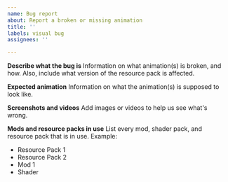 ```yaml
---
name: Bug report
about: Report a broken or missing animation
title: ''
labels: visual bug
assignees: ''

---
```


**Describe what the bug is**
Information on what animation(s) is broken, and how. Also, include what version of the resource pack is affected.

**Expected animation**
Information on what the animation(s) is supposed to look like.

**Screenshots and videos**
Add images or videos to help us see what's wrong.

**Mods and resource packs in use**
List every mod, shader pack, and resource pack that is in use.
Example:
- Resource Pack 1
- Resource Pack 2
- Mod 1
- Shader
